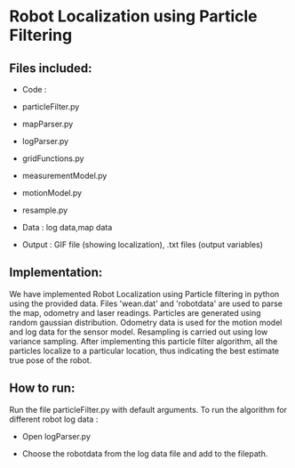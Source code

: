 Robot Localization using Particle Filtering
============================================

Files included:
---------------

* Code   : 
 * particleFilter.py
 * mapParser.py
 * logParser.py
 * gridFunctions.py
 * measurementModel.py
 * motionModel.py
 * resample.py

* Data   : log data,map data

* Output : GIF file (showing localization), .txt files (output variables)
 

Implementation:
---------------

We have implemented Robot Localization using Particle filtering in python using the provided data. Files 'wean.dat' and 'robotdata' are 
used to parse the map, odometry and laser readings. Particles are generated using random gaussian distribution. Odometry data is used for 
the motion model and log data for the sensor model. Resampling is carried out using low variance sampling. After implementing this particle 
filter algorithm, all the particles localize to a particular location, thus indicating the best estimate true pose of the robot.


How to run:
------------

Run the file particleFilter.py with default arguments.
To run the algorithm for different robot log data :
* Open logParser.py
						     
* Choose the robotdata from the log data file and add to the filepath.
								 
